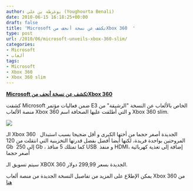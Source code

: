 ```yaml
---
author: يوغرطة بن علي (Youghourta Benali)
date: 2010-06-15 16:18:25+00:00
draft: false
title: 'Microsoft تكشف عن نسخة أنحف منXbox 360  '
type: post
url: /2010/06/microsoft-unveils-xbox-360-slim/
categories:
- Microsoft
- ألعاب
tags:
- Microsoft
- Xbox 360
- Xbox 360 slim
---
```


**[Microsoft تكشف عن نسخة أنحف منXbox 360](https://www.it-scoop.com/2010/06/microsoft-unveils-xbox-360-slim)**




كشفت Microsoft ضمن فعاليات مؤتمر E3 الخاص بالألعاب عن النسخة "الرشيقة" من منصة الألعاب Xbox 360 و التي أطلقت عليها الصحافة اسم Xbox 360 slim.




[![](https://www.it-scoop.com/wp-content/uploads/2010/06/Xbox-360-Slim.jpg)
](https://www.it-scoop.com/2010/06/microsoft-unveils-xbox-360-slim)




الـ Xbox 360  الجديدة أصغر حجما من أختها الكبرى و أقل ضجيجا بسبب استبدال  المروحتين بواحدة فريدة، لكنها أيضا أفضل بفضل قدرتها التخزينية التي انتقلت من 120 Gb  إلى 250 Gb ، كما تمتلك 5 منافذ USB  و منفذ HDMI، إضافة إلى تغذية كهربائية أصغر حجما


سيتم تسويق الـ XBOX 360 الجديدة بسعر 299,99 دولار.

يمكن الإطلاع على المزيد من تفاصيل النسخة الجديدة من منصة ألعاب Xbox 360 من [هنا](http://www.computerandvideogames.com/article.php?id=251381)

